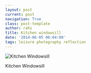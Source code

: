 ```yaml
---
layout: post
current: post
navigation: True
class: post-template
author: rahi
title: Kitchen windowsill
date: '2014-06-05 06:04:00'
tags: leisure photography reflection
---
```


![Kitchen Windowsill][1]

Kitchen Windowsill

[1]: https://lh3.googleusercontent.com/ZV_HJ04q49BD8ur9HNtFubVYOxZyB5ss9YA-T1UJzkCCc038hk8OgHS1vQiaSVfC2XUrqBXPk3FMHPEpycgJciH521YChL-_cVZebZAKfCAkBBn0fl8nOG7qvgPak4JrpbFNrsGb8f84UwHeWuSENGpcaz6U3fqhNn6YUi-UPLt8813jIkX_PbardfjO0dXdCJE8zu_hssjy4gt71Li0ozLDfwmhLacuBrDBlFbZ3sSC7lpbPcs7cLN35dfBMQbcKFRUZlL8pIUJgAvkC0XD4cmKpk7URKxqmtV7Cw4sMlRvATEiRW8MkqNs3qEpyKW-wxYsiseBoIyo6nv_fBPiF_RfwRro3TjyCLJYxVjMFDdiz-6aZNWngddu7MNtqEgeJlqcAa_08VdjiWAot43HuizcyC7W5kV3WH5-gbGbdXPwcaDwDUuwV0vBilO1d01D4aceDdAys3J2O2IJCoc_PS71uwfbFa97bJGtcKhJ5qV_q0YK75xZWIu6oV4kzzVmOFh6VbXJ5gTqHGuNdOIHWNU6Xvb_nNOgIHSjbyACVESGR15a4-ronPZOtCyNyFBDCJboJOX4-M7_52boXleWX659qO_fbM3yr9remJgFNBFnmlne0NXL-Q=s640-no
